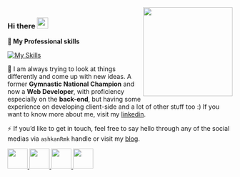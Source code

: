 <img align='right' src='https://user-images.githubusercontent.com/5713670/87202985-820dcb80-c2b6-11ea-9f56-7ec461c497c3.gif' width='200"'>

### Hi there <img src="https://media.giphy.com/media/hvRJCLFzcasrR4ia7z/giphy.gif" width="25px">

 <strong>
  🔭  My Professional skills
  </strong>

<p align="center"> 
 
[![My Skills](https://skillicons.dev/icons?i=cs,dotnet,js,react,docker,postgres&theme=dark)](https://ashkanam.ir)
  
</p>

🌱 I am always trying to look at things differently and come up with new ideas. 
A former **Gymnastic National Champion** and now a **Web Developer**, with proficiency especially on the **back-end**, but having some experience on developing client-side and a lot of other stuff too :) If you want to know more about me, visit my [linkedin](https://www.linkedin.com/in/ashkanrmk/).

⚡ If you’d like to get in touch, feel free to say hello through any of the social medias via `ashkanRmk` handle or visit my [blog](https://ashkanam.ir/blog/).


 <a href="https://www.linkedin.com/in/ashkanRmk/" target="_blank">
  <img src="https://img.icons8.com/fluent/48/000000/linkedin.png" width="45" height="45" />
 </a>
  
 <a href="https://www.youtube.com/HappyDeveloper" target="_blank">
  <img src="https://img.icons8.com/cute-clipart/50/000000/youtube.png" width="45" height="45"/>
 </a>
   
 <a href="https://www.instagram.com/happy_developer/" target="_blank">
  <img src="https://img.icons8.com/cute-clipart/64/000000/instagram-new.png" width="45" height="45"/>
 </a>
    
 <a href="https://ashkanam.ir/blog/" target="_blank">
  <img src="https://img.icons8.com/plasticine/100/000000/blog.png" width="45" height="45"/>
 </a>

<br />
<br />
